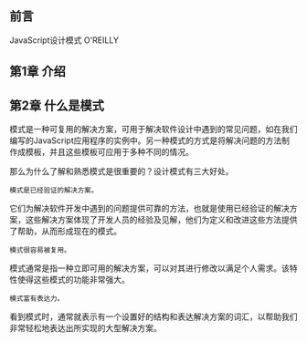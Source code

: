 前言
-----

JavaScript设计模式  O'REILLY

第1章 介绍
-----------

第2章 什么是模式
----------------

模式是一种可复用的解决方案，可用于解决软件设计中遇到的常见问题，如在我们编写的JavaScript应用程序的实例中。另一种模式的方式是将解决问题的方法制作成模板，并且这些模板可应用于多种不同的情况。

那么为什么了解和熟悉模式是很重要的？设计模式有三大好处。
```
模式是已经验证的解决方案。
```
它们为解决软件开发中遇到的问题提供可靠的方法，也就是使用已经验证的解决方案，这些解决方案体现了开发人员的经验及见解，他们为定义和改进这些方法提供了帮助，从而形成现在的模式。
```
模式很容易被复用。
```
模式通常是指一种立即可用的解决方案，可以对其进行修改以满足个人需求。该特性使得这些模式的功能非常强大。
```
模式富有表达力。
```
看到模式时，通常就表示有一个设置好的结构和表达解决方案的词汇，以帮助我们非常轻松地表达出所实现的大型解决方案。



